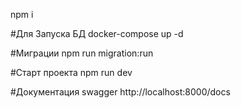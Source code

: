 npm i

#Для Запуска БД
docker-compose up -d

#Миграции
npm run migration:run

#Старт проекта
npm run dev

#Документация swagger
http://localhost:8000/docs
